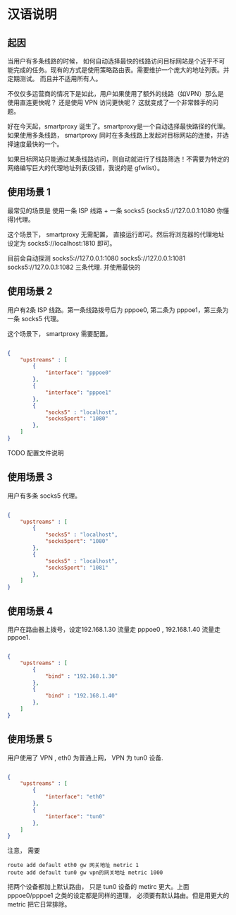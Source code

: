 
# 汉语说明

## 起因

当用户有多条线路的时候， 如何自动选择最快的线路访问目标网站是个近乎不可能完成的任务。现有的方式是使用策略路由表。需要维护一个庞大的地址列表。并定期测试。
而且并不适用所有人。

不仅仅多运营商的情况下是如此，用户如果使用了额外的线路（如VPN）那么是使用直连更快呢？ 还是使用 VPN 访问更快呢？
这就变成了一个非常棘手的问题。

好在今天起，smartproxy 诞生了。smartproxy是一个自动选择最快路径的代理。如果使用多条线路，
smartproxy 同时在多条线路上发起对目标网站的连接，并选择速度最快的一个。

如果目标网站只能通过某条线路访问，则自动就进行了线路筛选！不需要为特定的网络编写巨大的代理地址列表(没错，我说的是 gfwlist）。

## 使用场景 1

最常见的场景是 使用一条 ISP 线路 + 一条 socks5 (socks5://127.0.0.1:1080 你懂得)代理。

这个场景下， smartproxy 无需配置， 直接运行即可。然后将浏览器的代理地址设定为 socks5://localhost:1810 即可。

目前会自动探测 socks5://127.0.0.1:1080 socks5://127.0.0.1:1081 socks5://127.0.0.1:1082 三条代理. 并使用最快的

## 使用场景 2

用户有2条 ISP 线路。第一条线路拨号后为 pppoe0, 第二条为 pppoe1，第三条为 一条 socks5 代理。

这个场景下， smartproxy 需要配置。

```json

{
	"upstreams" : [
		{
			"interface": "pppoe0"
		},
		{
			"interface": "pppoe1"
		},
		{
			"socks5" : "localhost",
			"socks5port": "1080"
		},
	]
}
```

TODO 配置文件说明

## 使用场景 3

用户有多条 socks5 代理。


```json

{
	"upstreams" : [
		{
			"socks5" : "localhost",
			"socks5port": "1080"
		},
		{
			"socks5" : "localhost",
			"socks5port": "1081"
		},
	]
}
```

## 使用场景 4

用户在路由器上拨号，设定192.168.1.30 流量走 pppoe0 , 192.168.1.40 流量走 pppoe1.

```json

{
	"upstreams" : [
		{
			"bind" : "192.168.1.30"
		},
		{
			"bind" : "192.168.1.40"
		},
	]
}
```


## 使用场景 5

用户使用了 VPN , eth0 为普通上网，
VPN 为 tun0 设备.

```json

{
	"upstreams" : [
		{
			"interface": "eth0"
		},
		{
			"interface": "tun0"
		},
	]
}
```

注意， 需要

	route add default eth0 gw 网关地址 metric 1
	route add default tun0 gw vpn的网关地址 metric 1000

把两个设备都加上默认路由， 只是 tun0 设备的 metirc 更大。上面 pppoe0/pppoe1 之类的设定都是同样的道理， 必须要有默认路由。但是用更大的 metric 把它日常排除。

